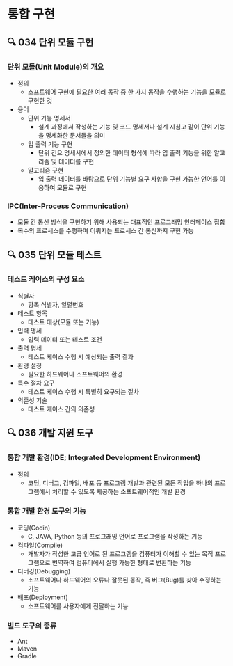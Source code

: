 # 통합 구현
## :mag: 034 단위 모듈 구현
### 단위 모듈(Unit Module)의 개요
- 정의
  - 소프트웨어 구현에 필요한 여러 동작 중 한 가지 동작을 수행하는 기능을 모듈로 구현한 것
- 용어
  - 단위 기능 명세서
    - 설계 과정에서 작성하는 기능 및 코드 명세서나 설계 지침고 같이 단위 기능을 명세화한 문서들을 의미
  - 입 출력 기능 구현
    - 단위 긴으 명세서에서 정의한 데이터 형식에 따라 입 출력 기능을 위한 알고리즘 및 데이터를 구현
  - 알고리즘 구현
    - 입 출력 데이터를 바탕으로 단위 기능별 요구 사항을 구현 가능한 언어를 이용하여 모듈로 구현

### IPC(Inter-Process Communication)
- 모듈 간 통신 방식을 구현하기 위해 사용되는 대표적인 프로그래밍 인터페이스 집합
- 복수의 프로세스를 수행하며 이뤄지는 프로세스 간 통신까지 구현 가능





## :mag: 035 단위 모듈 테스트
### 테스트 케이스의 구성 요소
- 식별자
  - 항목 식별자, 일렬번호
- 테스트 항목
  - 테스트 대상(모듈 또는 기능)
- 입력 명세
  - 입력 데이터 또는 테스트 조건
- 출력 명세
  - 테스트 케이스 수행 시 예상되는 출력 결과
- 환경 설정
  - 필요한 하드웨어나 소프트웨어의 환경
- 특수 절차 요구
  - 테스트 케이스 수행 시 특별히 요구되는 절차
- 의존성 기술
  - 테스트 케이스 간의 의존성





## :mag: 036 개발 지원 도구
### 통합 개발 환경(IDE; Integrated Development Environment)
- 정의
  - 코딩, 디버그, 컴파일, 배포 등 프로그램 개발과 관련된 모든 작업을 하나의 프로그램에서 처리할 수 있도록 제공하는 소프트웨어적인 개발 환경

### 통합 개발 환경 도구의 기능
- 코딩(Codin)
  - C, JAVA, Python 등의 프로그래밍 언어로 프로그램을 작성하는 기능
- 컴파일(Compile)
  - 개발자가 작성한 고급 언어로 된 프로그램을 컴퓨터가 이해할 수 있는 목적 프로그램으로 번역하여 컴퓨터에서 실행 가능한 형태로 변환하는 기능
- 디버깅(Debugging)
  - 소프트웨어나 하드웨어의 오류나 잘못된 동작, 즉 버그(Bug)를 찾아 수정하는 기능
- 배포(Deployment)
  - 소프트웨어를 사용자에게 전달하는 기능

### 빌드 도구의 종류
- Ant
- Maven
- Gradle